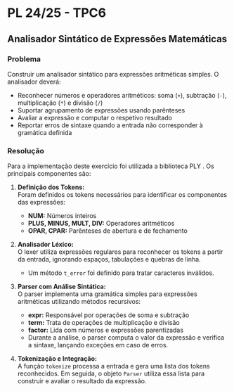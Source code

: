 # PL 24/25 - TPC6

## Analisador Sintático de Expressões Matemáticas

### Problema
Construir um analisador sintático para expressões aritméticas simples. O analisador deverá:
- Reconhecer números e operadores aritméticos: soma (`+`), subtração (`-`), multiplicação (`*`) e divisão (`/`)
- Suportar agrupamento de expressões usando parênteses
- Avaliar a expressão e computar o respetivo resultado
- Reportar erros de sintaxe quando a entrada não corresponder à gramática definida

### Resolução
Para a implementação deste exercício foi utilizada a biblioteca PLY . Os principais componentes são:

1. **Definição dos Tokens:**  
   Foram definidos os tokens necessários para identificar os componentes das expressões:
   - **NUM:** Números inteiros
   - **PLUS, MINUS, MULT, DIV:** Operadores aritméticos
   - **OPAR, CPAR:** Parênteses de abertura e de fechamento

2. **Analisador Léxico:**  
   O lexer utiliza expressões regulares para reconhecer os tokens a partir da entrada, ignorando espaços, tabulações e quebras de linha.  
   - Um método `t_error` foi definido para tratar caracteres inválidos.

3. **Parser com Análise Sintática:**  
   O parser implementa uma gramática simples para expressões aritméticas utilizando métodos recursivos:
   - **expr:** Responsável por operações de soma e subtração
   - **term:** Trata de operações de multiplicação e divisão
   - **factor:** Lida com números e expressões parentizadas
   - Durante a análise, o parser computa o valor da expressão e verifica a sintaxe, lançando exceções em caso de erros.

4. **Tokenização e Integração:**  
   A função `tokenize` processa a entrada e gera uma lista dos tokens reconhecidos. Em seguida, o objeto `Parser` utiliza essa lista para construir e avaliar o resultado da expressão.

